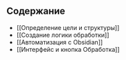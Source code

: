 ## Содержание
- [[Определение цели и структуры]]
- [[Создание логики обработки]]
- [[Автоматизация с Obsidian]]
- [[Интерфейс и кнопка Обработка]]
